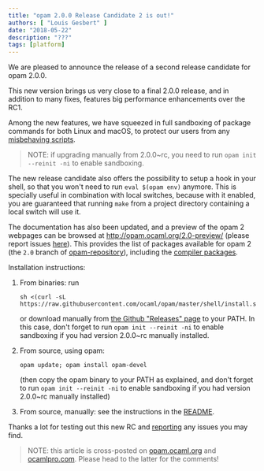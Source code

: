 ```yaml
---
title: "opam 2.0.0 Release Candidate 2 is out!"
authors: [ "Louis Gesbert" ]
date: "2018-05-22"
description: "???"
tags: [platform]
---
```


We are pleased to announce the release of a second release candidate for opam 2.0.0.

This new version brings us very close to a final 2.0.0 release, and in addition to many fixes, features big performance enhancements over the RC1.

Among the new features, we have squeezed in full sandboxing of package commands for both Linux and macOS, to protect our users from any [misbehaving scripts](http://opam.ocaml.org/blog/camlp5-system/).

> NOTE: if upgrading manually from 2.0.0~rc, you need to run
> `opam init --reinit -ni` to enable sandboxing.

The new release candidate also offers the possibility to setup a hook in your shell, so that you won't need to run `eval $(opam env)` anymore. This is specially useful in combination with local switches, because with it enabled, you are guaranteed that running `make` from a project directory containing a local switch will use it.

The documentation has also been updated, and a preview of the opam 2 webpages can be browsed at http://opam.ocaml.org/2.0-preview/ (please report issues [here](https://github.com/ocaml/opam2web/issues)). This provides the list of packages available for opam 2 (the `2.0` branch of [opam-repository](https://github.com/ocaml/opam-repository/tree/2.0.0)), including the [compiler packages](https://opam.ocaml.org/2.0-preview/packages/ocaml-base-compiler/).

Installation instructions:

1. From binaries: run

    ```
    sh <(curl -sL https://raw.githubusercontent.com/ocaml/opam/master/shell/install.sh)
    ```

    or download manually from [the Github "Releases" page](https://github.com/ocaml/opam/releases/tag/2.0.0-rc2) to your PATH. In this case, don't forget to run `opam init --reinit -ni` to enable sandboxing if you had version 2.0.0~rc manually installed.

2. From source, using opam:

    ```
    opam update; opam install opam-devel
    ```

   (then copy the opam binary to your PATH as explained, and don't forget to run `opam init --reinit -ni` to enable sandboxing if you had version 2.0.0~rc manually installed)

3. From source, manually: see the instructions in the [README](https://github.com/ocaml/opam/tree/2.0.0-rc2#compiling-this-repo).

Thanks a lot for testing out this new RC and [reporting](https://github.com/ocaml/opam/issues) any issues you may find.


> NOTE: this article is cross-posted on [opam.ocaml.org](https://opam.ocaml.org/blog/) and [ocamlpro.com](http://www.ocamlpro.com/category/blog/). Please head to the latter for the comments!
